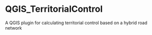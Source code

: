 # QGIS_TerritorialControl
A QGIS plugin for calculating territorial control based on a hybrid road network
